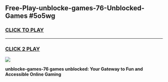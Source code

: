 
## Free-Play-unblocke-games-76-Unblocked-Games #5o5wg
<h3>
<a href="https://news.freeplayer.one?title=unblocke-games-76&ref=8M">CLICK TO PLAY</a></h3>
<hr>

<h3>
<a href="https://news.freeplayer.one?title=unblocke-games-76&ref=8M">CLICK 2 PLAY</a>
  
</h3>

<a href="https://news.freeplayer.one?title=unblocke-games-76&ref=8M"><img src="https://clearcache.store/games.png"></a>


**unblocke-games-76 games unblocked: Your Gateway to Fun and Accessible Online Gaming**
